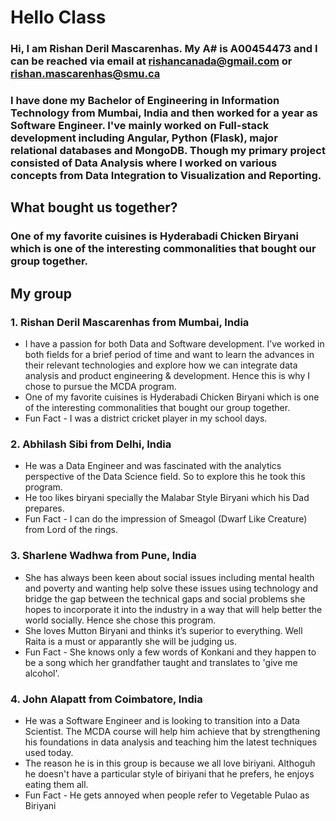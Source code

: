 # Hello Class

### Hi, I am Rishan Deril Mascarenhas. My A# is A00454473 and I can be reached via email at rishancanada@gmail.com or rishan.mascarenhas@smu.ca
### I have done my Bachelor of Engineering in Information Technology from Mumbai, India and then worked for a year as Software Engineer. I've mainly worked on Full-stack development including Angular, Python (Flask), major relational databases and MongoDB. Though my primary project consisted of Data Analysis where I worked on various concepts from Data Integration to Visualization and Reporting.


## What bought us together?
### One of my favorite cuisines is Hyderabadi Chicken Biryani which is one of the interesting commonalities that bought our group together.


## My group 
### 1. Rishan Deril Mascarenhas from Mumbai, India
* I have a passion for both Data and Software development. I’ve worked in both fields for a brief period of time and want to learn the advances in their relevant technologies and explore how we can integrate data analysis and product engineering & development. Hence this is why I chose to pursue the MCDA program.
* One of my favorite cuisines is Hyderabadi Chicken Biryani which is one of the interesting commonalities that bought our group together.
* Fun Fact - I was a district cricket player in my school days.

### 2. Abhilash Sibi from Delhi, India
* He was a Data Engineer and was fascinated with the analytics perspective of the Data Science field. So to explore this he took this program.
* He too likes biryani specially the Malabar Style Biryani which his Dad prepares.
* Fun Fact - I can do the impression of Smeagol (Dwarf Like Creature) from Lord of the rings.

### 3. Sharlene Wadhwa from Pune, India
* She has always been keen about social issues including mental health and poverty and wanting help solve these issues using technology and bridge the gap between the technical gaps and social problems she hopes to incorporate it into the industry in a way that will help better the world socially. Hence she chose this program.
* She loves Mutton Biryani and thinks it’s superior to everything. Well Raita is a must or apparantly she will be judging us. 
* Fun Fact - She knows only a few words of Konkani and they happen to be a song which her grandfather taught and translates to 'give me alcohol'.

### 4. John Alapatt from Coimbatore, India
* He was a Software Engineer and is looking to transition into a Data Scientist. The MCDA course will help him achieve that by strengthening his foundations in data analysis and teaching him the latest techniques used today.
* The reason he is in this group is because we all love biriyani. Althoguh he doesn't have a particular style of biriyani that he prefers, he enjoys eating them all.
* Fun Fact - He gets annoyed when people refer to Vegetable Pulao as Biriyani


